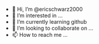- 👋 Hi, I’m @ericschwarz2000
- 👀 I’m interested in ...
- 🌱 I’m currently learning github
- 💞️ I’m looking to collaborate on ...
- 📫 How to reach me ...

<!---
ericschwarz2000/ericschwarz2000 is a ✨ special ✨ repository because its `README.md` (this file) appears on your GitHub proe.
You can click the Preview link to take a look at your changes.
--->
